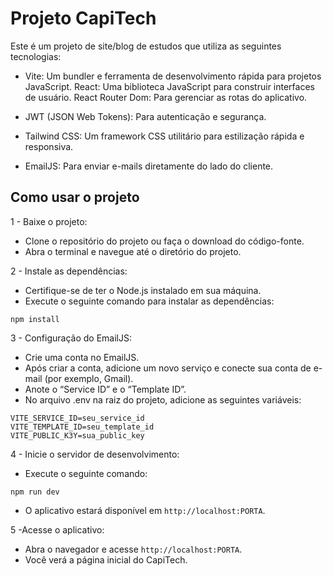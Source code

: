 # Projeto CapiTech
Este é um projeto de site/blog de estudos que utiliza as seguintes tecnologias:

- Vite: Um bundler e ferramenta de desenvolvimento rápida para projetos JavaScript.
React: Uma biblioteca JavaScript para construir interfaces de usuário.
React Router Dom: Para gerenciar as rotas do aplicativo.

- JWT (JSON Web Tokens): Para autenticação e segurança.

- Tailwind CSS: Um framework CSS utilitário para estilização rápida e responsiva.

- EmailJS: Para enviar e-mails diretamente do lado do cliente.

## Como usar o projeto

1 - Baixe o projeto:
- Clone o repositório do projeto ou faça o download do código-fonte.
- Abra o terminal e navegue até o diretório do projeto.

2 - Instale as dependências:
- Certifique-se de ter o Node.js instalado em sua máquina.
- Execute o seguinte comando para instalar as dependências:
```
npm install
```

3 - Configuração do EmailJS:
- Crie uma conta no EmailJS.
- Após criar a conta, adicione um novo serviço e conecte sua conta de e-mail (por exemplo, Gmail).
- Anote o “Service ID” e o “Template ID”.
- No arquivo .env na raiz do projeto, adicione as seguintes variáveis:
```
VITE_SERVICE_ID=seu_service_id
VITE_TEMPLATE_ID=seu_template_id
VITE_PUBLIC_K3Y=sua_public_key
```

4 - Inicie o servidor de desenvolvimento:
- Execute o seguinte comando:
```
npm run dev
```
- O aplicativo estará disponível em ``http://localhost:PORTA``.

5 -Acesse o aplicativo:
- Abra o navegador e acesse ``http://localhost:PORTA``.
- Você verá a página inicial do CapiTech.